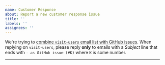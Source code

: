 ```yaml
---
name: Customer Response
about: Report a new customer response issue
title: ''
labels: ''
assignees: ''
---
```


We're trying to [combine `visit-users` email list with GitHub issues](https://github.com/visit-dav/live-customer-response/wiki/How-the-new-GitHub-visit-users-Email-Integration-Works).
When replying on `visit-users`, please reply **only** to emails with
a *Subject* line that ends with `- as GitHub issue (#K)` where `K` is some number.

---

